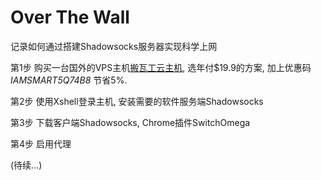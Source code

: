 # Over The Wall

记录如何通过搭建Shadowsocks服务器实现科学上网

第1步 购买一台国外的VPS主机[搬瓦工云主机](https://bwh1.net/), 选年付$19.9的方案, 加上优惠码*IAMSMART5Q74B8* 节省5%.

第2步 使用Xshell登录主机, 安装需要的软件服务端Shadowsocks

第3步 下载客户端Shadowsocks, Chrome插件SwitchOmega

第4步 启用代理

(待续...)
